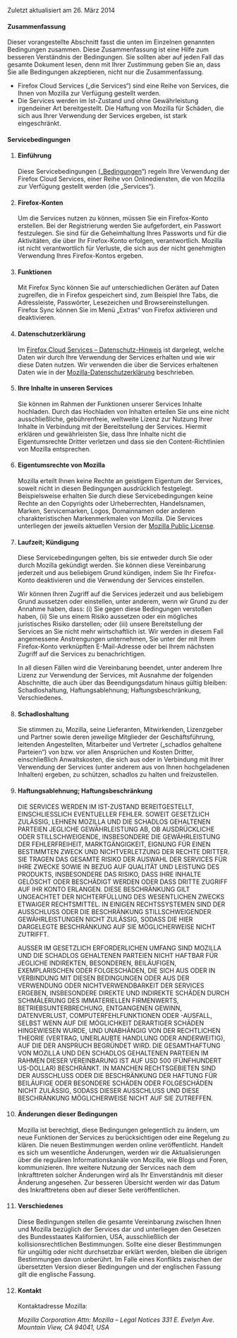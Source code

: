 Zuletzt aktualisiert am 26. März 2014

#### Zusammenfassung

Dieser vorangestellte Abschnitt fasst die unten im Einzelnen genannten Bedingungen zusammen. Diese Zusammenfassung ist eine Hilfe zum besseren Verständnis der Bedingungen. Sie sollten aber auf jeden Fall das gesamte Dokument lesen, denn mit Ihrer Zustimmung geben Sie an, dass Sie alle Bedingungen akzeptieren, nicht nur die Zusammenfassung.

- Firefox Cloud Services („die Services“) sind eine Reihe von Services, die Ihnen von Mozilla zur Verfügung gestellt werden. 
- Die Services werden im Ist-Zustand und ohne Gewährleistung irgendeiner Art bereitgestellt. Die Haftung von Mozilla für Schäden, die sich aus Ihrer Verwendung der Services ergeben, ist stark eingeschränkt.

#### Servicebedingungen

1. #### Einführung

    Diese Servicebedingungen („<u>Bedingungen</u>“) regeln Ihre Verwendung der Firefox Cloud Services, einer Reihe von Onlinediensten, die von Mozilla zur Verfügung gestellt werden (die „Services“).

2. #### Firefox-Konten

    Um die Services nutzen zu können, müssen Sie ein Firefox-Konto erstellen. Bei der Registrierung werden Sie aufgefordert, ein Passwort festzulegen. Sie sind für die Geheimhaltung Ihres Passworts und für die Aktivitäten, die über Ihr Firefox-Konto erfolgen, verantwortlich. Mozilla ist nicht verantwortlich für Verluste, die sich aus der nicht genehmigten Verwendung Ihres Firefox-Kontos ergeben.

3. #### Funktionen

    Mit Firefox Sync können Sie auf unterschiedlichen Geräten auf Daten zugreifen, die in Firefox gespeichert sind, zum Beispiel Ihre Tabs, die Adressleiste, Passwörter, Lesezeichen und Browsereinstellungen. Firefox Sync können Sie im Menü „Extras“ von Firefox aktivieren und deaktivieren.

4. #### Datenschutzerklärung

    Im <a href="https://accounts-latest.dev.lcip.org/legal/privacy">Firefox Cloud Services – Datenschutz-Hinweis</a> ist dargelegt, welche Daten wir durch Ihre Verwendung der Services erhalten und wie wir diese Daten nutzen. Wir verwenden die über die Services erhaltenen Daten wie in der <a href="http://www.mozilla.org/privacy/" target="_blank">Mozilla-Datenschutzerklärung</a> beschrieben.

5. #### Ihre Inhalte in unseren Services

    Sie können im Rahmen der Funktionen unserer Services Inhalte hochladen. Durch das Hochladen von Inhalten erteilen Sie uns eine nicht ausschließliche, gebührenfreie, weltweite Lizenz zur Nutzung Ihrer Inhalte in Verbindung mit der Bereitstellung der Services. Hiermit erklären und gewährleisten Sie, dass Ihre Inhalte nicht die Eigentumsrechte Dritter verletzen und dass sie den Content-Richtlinien von Mozilla entsprechen.

6. #### Eigentumsrechte von Mozilla

    Mozilla erteilt Ihnen keine Rechte an geistigem Eigentum der Services, soweit nicht in diesen Bedingungen ausdrücklich festgelegt. Beispielsweise erhalten Sie durch diese Servicebedingungen keine Rechte an den Copyrights oder Urheberrechten, Handelsnamen, Marken, Servicemarken, Logos, Domainnamen oder anderen charakteristischen Markenmerkmalen von Mozilla. Die Services unterliegen der jeweils aktuellen Version der <a href="http://www.mozilla.org/MPL/" target="_blank">Mozilla Public License</a>.

7. #### Laufzeit; Kündigung

    Diese Servicebedingungen gelten, bis sie entweder durch Sie oder durch Mozilla gekündigt werden. Sie können diese Vereinbarung jederzeit und aus beliebigem Grund kündigen, indem Sie Ihr Firefox-Konto deaktivieren und die Verwendung der Services einstellen.

    Wir können Ihren Zugriff auf die Services jederzeit und aus beliebigem Grund aussetzen oder einstellen, unter anderem, wenn wir Grund zu der Annahme haben, dass: (i) Sie gegen diese Bedingungen verstoßen haben, (ii) Sie uns einem Risiko aussetzen oder ein mögliches juristisches Risiko darstellen; oder (iii) unsere Bereitstellung der Services an Sie nicht mehr wirtschaftlich ist. Wir werden in diesem Fall angemessene Anstrengungen unternehmen, Sie unter der mit Ihrem Firefox-Konto verknüpften E-Mail-Adresse oder bei Ihrem nächsten Zugriff auf die Services zu benachrichtigen.

    In all diesen Fällen wird die Vereinbarung beendet, unter anderem Ihre Lizenz zur Verwendung der Services, mit Ausnahme der folgenden Abschnitte, die auch über das Beendigungsdatum hinaus gültig bleiben: Schadloshaltung, Haftungsablehnung; Haftungsbeschränkung, Verschiedenes.

8. #### Schadloshaltung

    Sie stimmen zu, Mozilla, seine Lieferanten, Mitwirkenden, Lizenzgeber und Partner sowie deren jeweilige Mitglieder der Geschäftsführung, leitenden Angestellten, Mitarbeiter und Vertreter („schadlos gehaltene Parteien“) von bzw. vor allen Ansprüchen und Kosten Dritter, einschließlich Anwaltskosten, die sich aus oder in Verbindung mit Ihrer Verwendung der Services (unter anderem aus von Ihnen hochgeladenen Inhalten) ergeben, zu schützen, schadlos zu halten und freizustellen.

9. #### Haftungsablehnung; Haftungsbeschränkung

    DIE SERVICES WERDEN IM IST-ZUSTAND BEREITGESTELLT, EINSCHLIESSLICH EVENTUELLER FEHLER. SOWEIT GESETZLICH ZULÄSSIG, LEHNEN MOZILLA UND DIE SCHADLOS GEHALTENEN PARTEIEN JEGLICHE GEWÄHRLEISTUNG AB, OB AUSDRÜCKLICHE ODER STILLSCHWEIGENDE, INSBESONDERE DIE GEWÄHRLEISTUNG DER FEHLERFREIHEIT, MARKTGÄNGIGKEIT, EIGNUNG FÜR EINEN BESTIMMTEN ZWECK UND NICHTVERLETZUNG DER RECHTE DRITTER. SIE TRAGEN DAS GESAMTE RISIKO DER AUSWAHL DER SERVICES FÜR IHRE ZWECKE SOWIE IN BEZUG AUF QUALITÄT UND LEISTUNG DES PRODUKTS, INSBESONDERE DAS RISIKO, DASS IHRE INHALTE GELÖSCHT ODER BESCHÄDIGT WERDEN ODER DASS DRITTE ZUGRIFF AUF IHR KONTO ERLANGEN. DIESE BESCHRÄNKUNG GILT UNGEACHTET DER NICHTERFÜLLUNG DES WESENTLICHEN ZWECKS ETWAIGER RECHTSMITTEL. IN EINIGEN RECHTSSYSTEMEN SIND DER AUSSCHLUSS ODER DIE BESCHRÄNKUNG STILLSCHWEIGENDER GEWÄHRLEISTUNGEN NICHT ZULÄSSIG, SODASS DIE HIER DARGELEGTE BESCHRÄNKUNG AUF SIE MÖGLICHERWEISE NICHT ZUTRIFFT.

    AUSSER IM GESETZLICH ERFORDERLICHEN UMFANG SIND MOZILLA UND DIE SCHADLOS GEHALTENEN PARTEIEN NICHT HAFTBAR FÜR JEGLICHE INDIREKTEN, BESONDEREN, BEILÄUFIGEN, EXEMPLARISCHEN ODER FOLGESCHÄDEN, DIE SICH AUS ODER IN VERBINDUNG MIT DIESEN BEDINGUNGEN ODER AUS DER VERWENDUNG ODER NICHTVERWENDBARKEIT DER SERVICES ERGEBEN, INSBESONDERE DIREKTE UND INDIREKTE SCHÄDEN DURCH SCHMÄLERUNG DES IMMATERIELLEN FIRMENWERTS, BETRIEBSUNTERBRECHUNG, ENTGANGENEN GEWINN, DATENVERLUST, COMPUTERFEHLFUNKTIONEN ODER -AUSFALL, SELBST WENN AUF DIE MÖGLICHKEIT DERARTIGER SCHÄDEN HINGEWIESEN WURDE, UND UNABHÄNGIG VON DER RECHTLICHEN THEORIE (VERTRAG, UNERLAUBTE HANDLUNG ODER ANDERWEITIG), AUF DIE DER ANSPRUCH BEGRÜNDET WIRD. DIE GESAMTHAFTUNG VON MOZILLA UND DEN SCHADLOS GEHALTENEN PARTEIEN IM RAHMEN DIESER VEREINBARUNG IST AUF USD 500 (FÜNFHUNDERT US-DOLLAR) BESCHRÄNKT. IN MANCHEN RECHTSGEBIETEN SIND DER AUSSCHLUSS ODER DIE BESCHRÄNKUNG DER HAFTUNG FÜR BEILÄUFIGE ODER BESONDERE SCHÄDEN ODER FOLGESCHÄDEN NICHT ZULÄSSIG, SODASS DIESER AUSSCHLUSS UND DIESE BESCHRÄNKUNG MÖGLICHERWEISE NICHT AUF SIE ZUTREFFEN.

10. #### Änderungen dieser Bedingungen

    Mozilla ist berechtigt, diese Bedingungen gelegentlich zu ändern, um neue Funktionen der Services zu berücksichtigen oder eine Regelung zu klären. Die neuen Bestimmungen werden online veröffentlicht. Handelt es sich um wesentliche Änderungen, werden wir die Aktualisierungen über die regulären Informationskanäle von Mozilla, wie Blogs und Foren, kommunizieren. Ihre weitere Nutzung der Services nach dem Inkrafttreten solcher Änderungen wird als Ihr Einverständnis mit dieser Änderung angesehen. Zur besseren Übersicht werden wir das Datum des Inkrafttretens oben auf dieser Seite veröffentlichen.

11. #### Verschiedenes

    Diese Bedingungen stellen die gesamte Vereinbarung zwischen Ihnen und Mozilla bezüglich der Services dar und unterliegen den Gesetzen des Bundesstaates Kalifornien, USA, ausschließlich der kollisionsrechtlichen Bestimmungen. Sollte eine dieser Bestimmungen für ungültig oder nicht durchsetzbar erklärt werden, bleiben die übrigen Bestimmungen davon unberührt. Im Falle eines Konflikts zwischen der übersetzten Version dieser Bedingungen und der englischen Fassung gilt die englische Fassung.

12. #### Kontakt

    Kontaktadresse Mozilla:

    <address>
      Mozilla Corporation 
      Attn: Mozilla – Legal Notices 
      331 E. Evelyn Ave. 
      Mountain View, CA 94041, USA 
    </address>
